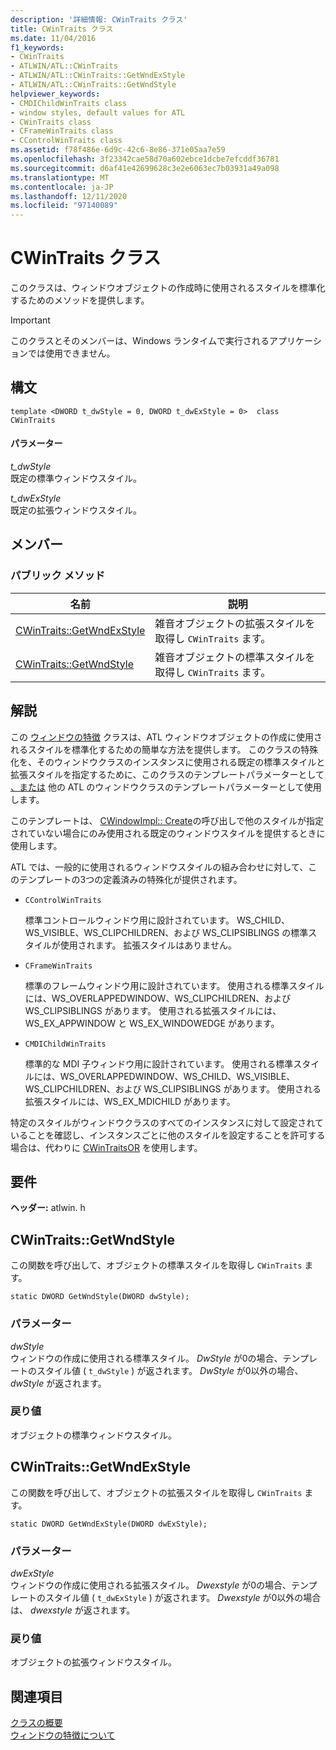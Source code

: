 ```yaml
---
description: '詳細情報: CWinTraits クラス'
title: CWinTraits クラス
ms.date: 11/04/2016
f1_keywords:
- CWinTraits
- ATLWIN/ATL::CWinTraits
- ATLWIN/ATL::CWinTraits::GetWndExStyle
- ATLWIN/ATL::CWinTraits::GetWndStyle
helpviewer_keywords:
- CMDIChildWinTraits class
- window styles, default values for ATL
- CWinTraits class
- CFrameWinTraits class
- CControlWinTraits class
ms.assetid: f78f486e-6d9c-42c6-8e86-371e05aa7e59
ms.openlocfilehash: 3f23342cae58d70a602ebce1dcbe7efcddf36781
ms.sourcegitcommit: d6af41e42699628c3e2e6063ec7b03931a49a098
ms.translationtype: MT
ms.contentlocale: ja-JP
ms.lasthandoff: 12/11/2020
ms.locfileid: "97140089"
---
```

# <a name="cwintraits-class"></a>CWinTraits クラス

このクラスは、ウィンドウオブジェクトの作成時に使用されるスタイルを標準化するためのメソッドを提供します。

> [!IMPORTANT]
> このクラスとそのメンバーは、Windows ランタイムで実行されるアプリケーションでは使用できません。

## <a name="syntax"></a>構文

```
template <DWORD t_dwStyle = 0, DWORD t_dwExStyle = 0>  class CWinTraits
```

#### <a name="parameters"></a>パラメーター

*t_dwStyle*<br/>
既定の標準ウィンドウスタイル。

*t_dwExStyle*<br/>
既定の拡張ウィンドウスタイル。

## <a name="members"></a>メンバー

### <a name="public-methods"></a>パブリック メソッド

|名前|説明|
|----------|-----------------|
|[CWinTraits::GetWndExStyle](#getwndexstyle)|雑音オブジェクトの拡張スタイルを取得し `CWinTraits` ます。|
|[CWinTraits::GetWndStyle](#getwndstyle)|雑音オブジェクトの標準スタイルを取得し `CWinTraits` ます。|

## <a name="remarks"></a>解説

この [ウィンドウの特徴](../../atl/understanding-window-traits.md) クラスは、ATL ウィンドウオブジェクトの作成に使用されるスタイルを標準化するための簡単な方法を提供します。 このクラスの特殊化を、そのウィンドウクラスのインスタンスに使用される既定の標準スタイルと拡張スタイルを指定するために、このクラスのテンプレートパラメーターとして [、または](../../atl/reference/cwindowimpl-class.md) 他の ATL のウィンドウクラスのテンプレートパラメーターとして使用します。

このテンプレートは、 [CWindowImpl:: Create](../../atl/reference/cwindowimpl-class.md#create)の呼び出しで他のスタイルが指定されていない場合にのみ使用される既定のウィンドウスタイルを提供するときに使用します。

ATL では、一般的に使用されるウィンドウスタイルの組み合わせに対して、このテンプレートの3つの定義済みの特殊化が提供されます。

- `CControlWinTraits`

   標準コントロールウィンドウ用に設計されています。 WS_CHILD、WS_VISIBLE、WS_CLIPCHILDREN、および WS_CLIPSIBLINGS の標準スタイルが使用されます。 拡張スタイルはありません。

- `CFrameWinTraits`

   標準のフレームウィンドウ用に設計されています。 使用される標準スタイルには、WS_OVERLAPPEDWINDOW、WS_CLIPCHILDREN、および WS_CLIPSIBLINGS があります。 使用される拡張スタイルには、WS_EX_APPWINDOW と WS_EX_WINDOWEDGE があります。

- `CMDIChildWinTraits`

   標準的な MDI 子ウィンドウ用に設計されています。 使用される標準スタイルには、WS_OVERLAPPEDWINDOW、WS_CHILD、WS_VISIBLE、WS_CLIPCHILDREN、および WS_CLIPSIBLINGS があります。 使用される拡張スタイルには、WS_EX_MDICHILD があります。

特定のスタイルがウィンドウクラスのすべてのインスタンスに対して設定されていることを確認し、インスタンスごとに他のスタイルを設定することを許可する場合は、代わりに [CWinTraitsOR](../../atl/reference/cwintraitsor-class.md) を使用します。

## <a name="requirements"></a>要件

**ヘッダー:** atlwin. h

## <a name="cwintraitsgetwndstyle"></a><a name="getwndstyle"></a> CWinTraits::GetWndStyle

この関数を呼び出して、オブジェクトの標準スタイルを取得し `CWinTraits` ます。

```
static DWORD GetWndStyle(DWORD dwStyle);
```

### <a name="parameters"></a>パラメーター

*dwStyle*<br/>
ウィンドウの作成に使用される標準スタイル。 *DwStyle* が0の場合、テンプレートのスタイル値 ( `t_dwStyle` ) が返されます。 *DwStyle* が0以外の場合、 *dwStyle* が返されます。

### <a name="return-value"></a>戻り値

オブジェクトの標準ウィンドウスタイル。

## <a name="cwintraitsgetwndexstyle"></a><a name="getwndexstyle"></a> CWinTraits::GetWndExStyle

この関数を呼び出して、オブジェクトの拡張スタイルを取得し `CWinTraits` ます。

```
static DWORD GetWndExStyle(DWORD dwExStyle);
```

### <a name="parameters"></a>パラメーター

*dwExStyle*<br/>
ウィンドウの作成に使用される拡張スタイル。 *Dwexstyle* が0の場合、テンプレートのスタイル値 ( `t_dwExStyle` ) が返されます。 *Dwexstyle* が0以外の場合は、 *dwexstyle* が返されます。

### <a name="return-value"></a>戻り値

オブジェクトの拡張ウィンドウスタイル。

## <a name="see-also"></a>関連項目

[クラスの概要](../../atl/atl-class-overview.md)<br/>
[ウィンドウの特徴について](../../atl/understanding-window-traits.md)
